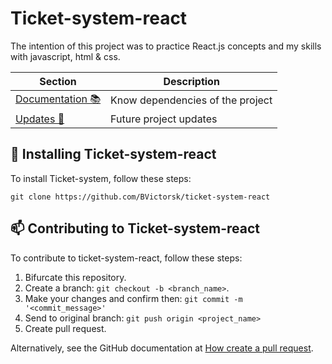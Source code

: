 # Ticket-system-react

The intention of this project was to practice React.js concepts and my skills with javascript, html & css.

|   Section  | Description |
|   --------- | ------
|   [Documentation 📚](./Documentation.md) | Know dependencies of the project |
|   [Updates 🏁](./Updates.md) | Future project updates |

## 🚀 Installing Ticket-system-react
To install Ticket-system, follow these steps:

```
git clone https://github.com/BVictorsk/ticket-system-react
```

## 📫 Contributing to Ticket-system-react

To contribute to ticket-system-react, follow these steps:

1. Bifurcate this repository.
2. Create a branch: `git checkout -b <branch_name>`.
3. Make your changes and confirm then: `git commit -m '<commit_message>'`
4. Send to original branch: `git push origin <project_name>`
5. Create pull request.

Alternatively, see the GitHub documentation at [How create a pull request](https://help.github.com/en/github/collaborating-with-issues-and-pull-requests/creating-a-pull-request).


